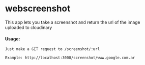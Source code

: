 # webscreenshot

This app lets you take a screenshot and return the url of the image uploaded to cloudinary

#### Usage:

    Just make a GET request to /screenshot/:url

    Example: http://localhost:3000/screenshot/www.google.com.ar
